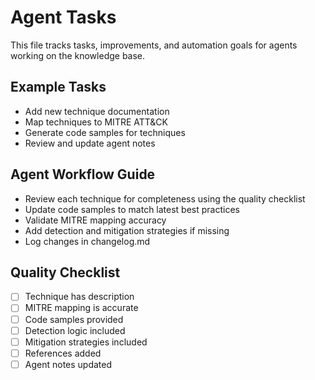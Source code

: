 # Agent Tasks

This file tracks tasks, improvements, and automation goals for agents working on the knowledge base.

## Example Tasks
- Add new technique documentation
- Map techniques to MITRE ATT&CK
- Generate code samples for techniques
- Review and update agent notes

## Agent Workflow Guide
- Review each technique for completeness using the quality checklist
- Update code samples to match latest best practices
- Validate MITRE mapping accuracy
- Add detection and mitigation strategies if missing
- Log changes in changelog.md

## Quality Checklist
- [ ] Technique has description
- [ ] MITRE mapping is accurate
- [ ] Code samples provided
- [ ] Detection logic included
- [ ] Mitigation strategies included
- [ ] References added
- [ ] Agent notes updated
